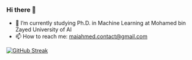 ### Hi there 👋
- 🌱 I’m currently studying Ph.D. in Machine Learning at Mohamed bin Zayed University of AI
- 📫 How to reach me: maiahmed.contact@gmail.com

[![GitHub Streak](https://streak-stats.demolab.com/?user=Mai-CS)](https://git.io/streak-stats)

<!--
**Mai-CS/Mai-CS** is a ✨ _special_ ✨ repository because its `README.md` (this file) appears on your GitHub profile.

Here are some ideas to get you started:

- 🔭 I’m currently working on ...
- 🌱 I’m currently learning ...
- 👯 I’m looking to collaborate on ...
- 🤔 I’m looking for help with ...
- 💬 Ask me about ...
- 📫 How to reach me: ...
- 😄 Pronouns: ...
- ⚡ Fun fact: ...
-->
